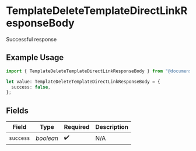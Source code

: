 # TemplateDeleteTemplateDirectLinkResponseBody

Successful response

## Example Usage

```typescript
import { TemplateDeleteTemplateDirectLinkResponseBody } from "@documenso/sdk-typescript/models/operations";

let value: TemplateDeleteTemplateDirectLinkResponseBody = {
  success: false,
};
```

## Fields

| Field              | Type               | Required           | Description        |
| ------------------ | ------------------ | ------------------ | ------------------ |
| `success`          | *boolean*          | :heavy_check_mark: | N/A                |